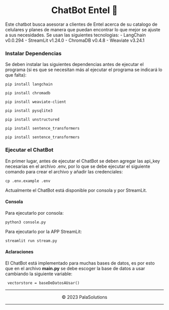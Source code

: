 <h1 style="text-align: center;">ChatBot Entel 📱</h1>
Este chatbot busca asesorar a clientes de Entel acerca de su catalogo de celulares y planes de manera que puedan encontrar lo que mejor se ajuste a sus necesidades.
Se usan las siguientes tecnologias:
- LangChain v0.0.294
- StreamLit v1.24.0
- ChromaDB v0.4.8
- Weaviate v3.24.1

### Instalar Dependencias 
Se deben instalar las siguientes dependencias antes de ejecutar el programa (si es que se necesitan más al ejecutar el programa se indicará lo que falta): 

`` pip install langchain ``

`` pip install chromadb ``

`` pip install weaviate-client ``

`` pip install pysqlite3 ``

`` pip install unstructured ``

`` pip install sentence_transformers ``

`` pip install sentence_transformers ``

### Ejecutar el ChatBot

En primer lugar, antes de ejecutar el ChatBot se deben agregar las api_key necesarias en el archivo .env, por lo que se debe ejecutar el siguiente comando para crear el archivo y  añadir las credenciales:

`` cp .env.example .env ``

Actualmente el ChatBot está disponible por consola y por StreamLit.

#### Consola

Para ejecutarlo por consola:

`` python3 console.py ``

Para ejecutarlo por la APP StreamLit:

`` streamlit run stream.py ``

#### Aclaraciones 
El ChatBot está implementado para muchas bases de datos, es por esto que en el archivo **main.py** se debe escoger la base de datos a usar cambiando la siguiente variable:

`` vectorstore = baseDeDatosAUsar()``

<hr>
<p style="text-align: center;">© 2023 PalaSolutions</p>
<hr>